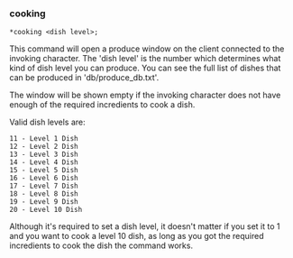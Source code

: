 ### cooking
```
*cooking <dish level>;
```

This command will open a produce window on the client connected to the invoking
character. The 'dish level' is the number which determines what kind of dish
level you can produce. You can see the full list of dishes that can be produced in
'db/produce_db.txt'.

The window will be shown empty if the invoking character does not have enough of
the required incredients to cook a dish.

Valid dish levels are:

```
11 - Level 1 Dish
12 - Level 2 Dish
13 - Level 3 Dish
14 - Level 4 Dish
15 - Level 5 Dish
16 - Level 6 Dish
17 - Level 7 Dish
18 - Level 8 Dish
19 - Level 9 Dish
20 - Level 10 Dish
```

Although it's required to set a dish level, it doesn't matter if you set it to 1
and you want to cook a level 10 dish, as long as you got the required incredients
to cook the dish the command works.
